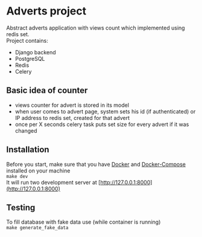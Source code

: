 # Adverts project
Abstract adverts application with views count which implemented using redis set.  
Project contains:
- Django backend
- PostgreSQL
- Redis
- Celery

## Basic idea of counter
- views counter for advert is stored in its model
- when user comes to advert page, system sets his id (if authenticated) or IP address to redis set, created for that advert
- once per X seconds celery task puts set size for every advert if it was changed

## Installation
Before you start, make sure that you have [Docker](https://www.docker.com/) and [Docker-Compose](https://docs.docker.com/compose/) installed on your machine  
`make dev`  
It will run two development server at [http://127.0.0.1:8000](http://127.0.0.1:8000)

## Testing
To fill database with fake data use (while container is running)  
`make generate_fake_data` 